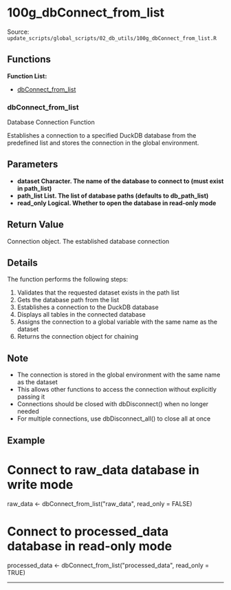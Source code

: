 # 100g_dbConnect_from_list

Source: `update_scripts/global_scripts/02_db_utils/100g_dbConnect_from_list.R`

## Functions

**Function List:**
- [dbConnect_from_list](#dbconnect-from-list)

### dbConnect_from_list

Database Connection Function

Establishes a connection to a specified DuckDB database from the predefined list
and stores the connection in the global environment.


## Parameters

- **dataset Character. The name of the database to connect to (must exist in path_list)**
- **path_list List. The list of database paths (defaults to db_path_list)**
- **read_only Logical. Whether to open the database in read-only mode**


## Return Value

Connection object. The established database connection


## Details


The function performs the following steps:
1. Validates that the requested dataset exists in the path list
2. Gets the database path from the list
3. Establishes a connection to the DuckDB database
4. Displays all tables in the connected database
5. Assigns the connection to a global variable with the same name as the dataset
6. Returns the connection object for chaining


## Note


- The connection is stored in the global environment with the same name as the dataset
- This allows other functions to access the connection without explicitly passing it
- Connections should be closed with dbDisconnect() when no longer needed
- For multiple connections, use dbDisconnect_all() to close all at once


## Example


# Connect to raw_data database in write mode
raw_data <- dbConnect_from_list("raw_data", read_only = FALSE)

# Connect to processed_data database in read-only mode
processed_data <- dbConnect_from_list("processed_data", read_only = TRUE)


---

